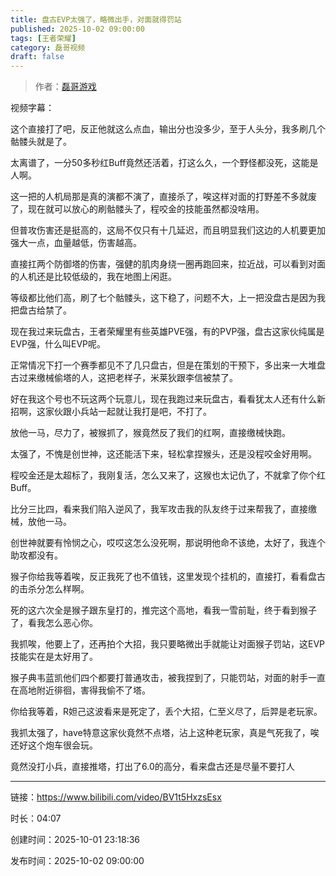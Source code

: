 ```yaml
---
title: 盘古EVP太强了，略微出手，对面就得罚站
published: 2025-10-02 09:00:00
tags: [王者荣耀]
category: 磊哥视频
draft: false
---
```



> 作者：[磊哥游戏](https://space.bilibili.com/268941858?spm_id_from=333.788.upinfo.head.click)

视频字幕：

这个直接打了吧，反正他就这么点血，输出分也没多少，至于人头分，我多刷几个骷髅头就是了。

太离谱了，一分50多秒红Buff竟然还活着，打这么久，一个野怪都没死，这能是人啊。

这一把的人机局那是真的演都不演了，直接杀了，唉这样对面的打野差不多就废了，现在就可以放心的刷骷髅头了，程咬金的技能虽然都没啥用。

但普攻伤害还是挺高的，这局不仅只有十几延迟，而且明显我们这边的人机要更加强大一点，血量越低，伤害越高。

直接扛两个防御塔的伤害，强健的肌肉身绕一圈再跑回来，拉近战，可以看到对面的人机还是比较低级的，我在地图上闲逛。

等级都比他们高，刷了七个骷髅头，这下稳了，问题不大，上一把没盘古是因为我把盘古给禁了。

现在我过来玩盘古，王者荣耀里有些英雄PVE强，有的PVP强，盘古这家伙纯属是EVP强，什么叫EVP呢。

正常情况下打一个赛季都见不了几只盘古，但是在策划的干预下，多出来一大堆盘古过来缴械偷塔的人，这把老样子，米莱狄跟李信被禁了。

好在我这个号也不玩这两个玩意儿，现在我跑过来玩盘古，看看犹太人还有什么新招啊，这家伙跟小兵站一起就让我打是吧，不打了。

放他一马，尽力了，被猴抓了，猴竟然反了我们的红啊，直接缴械快跑。

太强了，不愧是创世神，这还能活下来，轻松拿捏猴头，还是没程咬金好用啊。

程咬金还是太超标了，我刚复活，怎么又来了，这猴也太记仇了，不就拿了你个红Buff。

比分三比四，看来我们陷入逆风了，我军攻击我的队友终于过来帮我了，直接缴械，放他一马。

创世神就要有怜悯之心，哎哎这怎么没死啊，那说明他命不该绝，太好了，我连个助攻都没有。

猴子你给我等着唉，反正我死了也不值钱，这里发现个挂机的，直接打，看看盘古的击杀分怎么样啊。

死的这六次全是猴子跟东皇打的，推完这个高地，看我一雪前耻，终于看到猴子了，看我怎么恶心你。

我抓唉，他要上了，还再拍个大招，我只要略微出手就能让对面猴子罚站，这EVP技能实在是太好用了。

猴子典韦蓝凯他们四个都要打普通攻击，被我捏到了，只能罚站，对面的射手一直在高地附近徘徊，害得我偷不了塔。

你给我等着，R妲己这波看来是死定了，丢个大招，仁至义尽了，后羿是老玩家。

我抓太强了，have特意这家伙竟然不点塔，沾上这种老玩家，真是气死我了，唉还好这个炮车很会玩。

竟然没打小兵，直接推塔，打出了6.0的高分，看来盘古还是尽量不要打人

---


链接：https://www.bilibili.com/video/BV1t5HxzsEsx



时长：04:07

创建时间：2025-10-01 23:18:36

发布时间：2025-10-02 09:00:00
